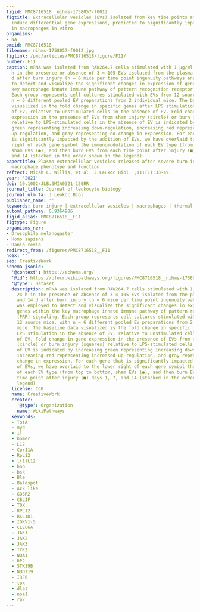 ```yaml
---
figid: PMC8716518__nihms-1758057-f0012
figtitle: Extracellular vesicles (EVs) isolated from key time points after burn injury
  induce differential gene expressions, predicted to significantly impact immune functions
  in macrophages in vitro
organisms:
- NA
pmcid: PMC8716518
filename: nihms-1758057-f0012.jpg
figlink: /pmc/articles/PMC8716518/figure/F11/
number: F11
caption: mRNA was isolated from RAW264.7 cells stimulated with 1 μg/ml LPS for 24
  h in the presence or absence of 3 × 105 EVs isolated from the plasma 1, 7, and 14
  d after burn injury (n = 6 mice per time point ingenuity pathways analysis was employed
  to detect and visualize the significant changes in expression of genes within the
  key macrophage innate immune pathway of pattern recognition receptor (PRR) signaling.
  Each group represents cell cultures stimulated with EVs from 12 source mice, with
  n = 6 different pooled EV preparations from 2 individual mice. The baseline data
  visualized is the fold change in specific genes after LPS stimulation in the absence
  of EV, relative to unstimulated cells in the absence of EV. Fold change in gene
  expression in the presence of EVs from sham injury (circle) or burn injury (squares)
  relative to LPS-stimulated cells in the absence of EV is indicated by increasing
  green representing increasing down-regulation, increasing red representing increased
  up-regulation, and gray representing no change in expression. For each gene that
  is significantly impacted by the addition of EVs, we have overlaid to the lower
  right of each gene symbol the immunomodulation of each EV type (from top to bottom,
  sham EVs (●), and then burn EVs from each time point after injury (■) days 1, 7,
  and 14 (stacked in the order shown in the legend)
papertitle: Plasma extracellular vesicles released after severe burn injury modulate
  macrophage phenotype and function.
reftext: Micah L. Willis, et al. J Leukoc Biol. ;111(1):33-49.
year: '2021'
doi: 10.1002/JLB.3MIA0321-150RR
journal_title: Journal of leukocyte biology
journal_nlm_ta: J Leukoc Biol
publisher_name: ''
keywords: burn injury | extracellular vesicles | macrophages | thermal injury
automl_pathway: 0.9364986
figid_alias: PMC8716518__F11
figtype: Figure
organisms_ner:
- Drosophila melanogaster
- Homo sapiens
- Danio rerio
redirect_from: /figures/PMC8716518__F11
ndex: ''
seo: CreativeWork
schema-jsonld:
  '@context': https://schema.org/
  '@id': https://pfocr.wikipathways.org/figures/PMC8716518__nihms-1758057-f0012.html
  '@type': Dataset
  description: mRNA was isolated from RAW264.7 cells stimulated with 1 μg/ml LPS for
    24 h in the presence or absence of 3 × 105 EVs isolated from the plasma 1, 7,
    and 14 d after burn injury (n = 6 mice per time point ingenuity pathways analysis
    was employed to detect and visualize the significant changes in expression of
    genes within the key macrophage innate immune pathway of pattern recognition receptor
    (PRR) signaling. Each group represents cell cultures stimulated with EVs from
    12 source mice, with n = 6 different pooled EV preparations from 2 individual
    mice. The baseline data visualized is the fold change in specific genes after
    LPS stimulation in the absence of EV, relative to unstimulated cells in the absence
    of EV. Fold change in gene expression in the presence of EVs from sham injury
    (circle) or burn injury (squares) relative to LPS-stimulated cells in the absence
    of EV is indicated by increasing green representing increasing down-regulation,
    increasing red representing increased up-regulation, and gray representing no
    change in expression. For each gene that is significantly impacted by the addition
    of EVs, we have overlaid to the lower right of each gene symbol the immunomodulation
    of each EV type (from top to bottom, sham EVs (●), and then burn EVs from each
    time point after injury (■) days 1, 7, and 14 (stacked in the order shown in the
    legend)
  license: CC0
  name: CreativeWork
  creator:
    '@type': Organization
    name: WikiPathways
  keywords:
  - TotA
  - myd
  - if
  - homer
  - L12
  - Cpr11A
  - RpL12
  - l(1)L12
  - hop
  - bsk
  - Ble
  - Baldspot
  - Ack-like
  - GOSR2
  - CBLIF
  - TOX
  - RPL12
  - RSL1D1
  - IGKV1-5
  - CLEC6A
  - JAK1
  - JAK2
  - JAK3
  - TYK2
  - NOA1
  - RP2
  - STK19B
  - NUDT19
  - IRF6
  - tox
  - dlat
  - noa1
  - rp2
---
```

